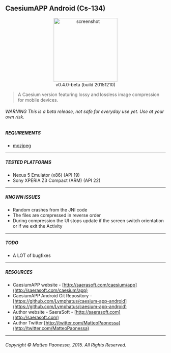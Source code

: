 ## CaesiumAPP Android (Cs-134)

<p align="center">
<img src="http://saerasoft.com/caesium/app/images/github_screen.png" alt="screenshot" width="200px" />
<br />v0.4.0-beta (build 20151210)
</p>

> A Caesium version featuring lossy and lossless image compression for mobile devices.

###### WARNING This is a beta release, not safe for everyday use yet. Use at your own risk.

##### REQUIREMENTS
* [mozjpeg](https://github.com/mozilla/mozjpeg)

----------

##### TESTED PLATFORMS
* Nexus 5 Emulator (x86) (API 19)
* Sony XPERIA Z3 Compact (ARM) (API 22)

----------

##### KNOWN ISSUES
* Random crashes from the JNI code
* The files are compressed in reverse order
* During compression the UI stops update if the screen switch orientation or if we exit the Activity

----------

##### TODO
* A LOT of bugfixes

----------

##### RESOURCES
* CaesiumAPP website - [http://saerasoft.com/caesium/app](http://saerasoft.com/caesium/app)
* CaesiumAPP Android Git Repository - [https://github.com/Lymphatus/caesium-app-android](https://github.com/Lymphatus/caesium-app-android)
* Author website - SaeraSoft - [http://saerasoft.com](http://saerasoft.com)
* Author Twitter [http://twitter.com/MatteoPaonessa](http://twitter.com/MatteoPaonessa)

----------

###### Copyright &copy; Matteo Paonessa, 2015. All Rights Reserved.
